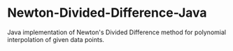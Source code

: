 # Newton-Divided-Difference-Java
Java implementation of Newton's Divided Difference method for polynomial interpolation of given data points.
